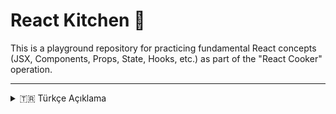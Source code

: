 # React Kitchen 🍳

This is a playground repository for practicing fundamental React concepts (JSX, Components, Props, State, Hooks, etc.) as part of the "React Cooker" operation.

---

<details>
<summary>🇹🇷 Türkçe Açıklama</summary>
<br>
Bu, "React Cooker" operasyonu kapsamında React'in temel konseptlerini (JSX, Component, Props, State, Hooks vb.) pratik etmek için oluşturulmuş bir "oyun alanı" deposudur.
</details>